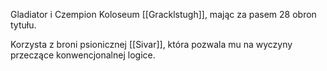 Gladiator i Czempion Koloseum [[Gracklstugh]], mając za pasem 28 obron tytułu.

Korzysta z broni psionicznej [[Sivar]], która pozwala mu na wyczyny przeczące konwencjonalnej logice.